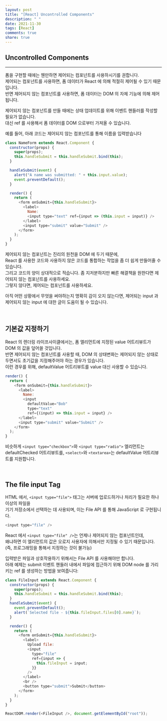 ```yaml
---
layout: post
title: "[React] Uncontrolled Components"
description: " "
date: 2021-11-30
tags: [React]
comments: true
share: true
---
```


## Uncontrolled Components

---

폼을 구현할 때에는 웬만하면 제어되는 컴포넌트를 사용하시기를 권합니다.<br>
제어되는 컴포넌트를 사용하면, 폼 데이터가 React 에 의해 적절히 제어될 수 있기 때문입니다.<br>
반면 제어되지 않는 컴포넌트를 사용하면, 폼 데이터는 DOM 의 자체 기능에 의해 제어됩니다.<br>

제어되지 않는 컴포넌트를 만들 때에는 상태 업데이트를 위해 이벤트 핸들러를 작성할 필요가 없습니다.<br>
대신 ref 를 사용해서 폼 데이터를 DOM 으로부터 가져올 수 있습니다.<br>

예를 들어, 아래 코드는 제어되지 않는 컴포넌트를 통해 이름을 입력받습니다<br>

```js
class NameForm extends React.Component {
  constructor(props) {
    super(props);
    this.handleSubmit = this.handleSubmit.bind(this);
  }

  handleSubmit(event) {
    alert("A name was submitted: " + this.input.value);
    event.preventDefault();
  }

  render() {
    return (
      <form onSubmit={this.handleSubmit}>
        <label>
          Name:
          <input type="text" ref={input => (this.input = input)} />
        </label>
        <input type="submit" value="Submit" />
      </form>
    );
  }
}
```

제어되지 않는 컴포넌트는 진리의 원천을 DOM 에 두기 때문에,<br>
React 를 사용한 코드와 사용하지 않은 코드를 통합하는 작업을 좀 더 쉽게 만들어줄 수 있습니다.<br>
그리고 코드의 양이 상대적으로 적습니다. 좀 지저분하지만 빠른 해결책을 원한다면 제어되지 않는 컴포넌트를 사용하세요.<br>
그렇지 않다면, 제어되는 컴포넌트를 사용하세요.<br>

아직 어떤 상황에서 무엇을 써야하는지 명확히 감이 오지 않는다면, 제어되는 input 과 제어되지 않는 input 에 대한 글이 도움이 될 수 있습니다.<br>

<br>

## 기본값 지정하기

React 의 렌더링 라이프사이클에서는, 폼 엘리먼트에 지정된 value 어트리뷰트가 DOM 의 값을 덮어쓸 것입니다.<br>
반면 제어되지 않는 컴포넌트를 사용할 때, DOM 의 상태변화는 제어되지 않는 상태로 두면서도 초기값을 지정해주어야 하는 경우가 있습니다.<br>
이런 경우를 위해, defaultValue 어트리뷰트를 value 대신 사용할 수 있습니다.<br>

```js
render() {
  return (
    <form onSubmit={this.handleSubmit}>
      <label>
        Name:
        <input
          defaultValue="Bob"
          type="text"
          ref={(input) => this.input = input} />
      </label>
      <input type="submit" value="Submit" />
    </form>
  );
}
```

비슷하게 `<input type="checkbox">`와 `<input type="radio">` 엘리먼트는 defaultChecked 어트리뷰트를,
`<select>`와 `<textarea>`는 defaultValue 어트리뷰트를 지원합니다.

<br>

## The file input Tag

HTML 에서, `<input type="file">` 태그는 서버에 업로드하거나 처리가 필요한 하나 이상의 파일을<br>
기기 저장소에서 선택하는 데 사용되며, 이는 File API 를 통해 JavaScript 로 구현됩니다.<br>

```js
<input type="file" />
```

React 에서 `<input type="file" />`는 언제나 제어되지 않는 컴포넌트인데,<br>
왜냐하면 이 엘리먼트의 값은 오로지 사용자에 의해서만 지정될 수 있기 때문입니다.<br>
(즉, 프로그래밍을 통해서 지정하는 것이 불가능)<br>

입력받은 파일과 상호작용하기 위해서는 File API 를 사용해야만 합니다.<br>
아래 예제는 submit 이벤트 핸들러 내에서 파일에 접근하기 위해 DOM node 를 가리키는 ref 를 생성하는 방법을 보여줍니다:<br>

```js
class FileInput extends React.Component {
  constructor(props) {
    super(props);
    this.handleSubmit = this.handleSubmit.bind(this);
  }
  handleSubmit(event) {
    event.preventDefault();
    alert(`Selected file - ${this.fileInput.files[0].name}`);
  }

  render() {
    return (
      <form onSubmit={this.handleSubmit}>
        <label>
          Upload file:
          <input
            type="file"
            ref={input => {
              this.fileInput = input;
            }}
          />
        </label>
        <br />
        <button type="submit">Submit</button>
      </form>
    );
  }
}

ReactDOM.render(<FileInput />, document.getElementById("root"));
```
